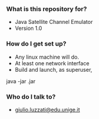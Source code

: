 
### What is this repository for? ###

* Java Satellite Channel Emulator
* Version 1.0

### How do I get set up? ###

* Any linux machine will do.
* At least one network interface
* Build and launch, as superuser, 

java -jar <name>.jar

### Who do I talk to? ###

* giulio.luzzati@edu.unige.it